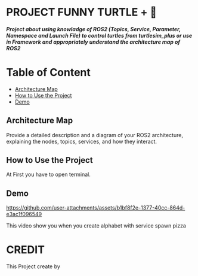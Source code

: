 # **PROJECT FUNNY TURTLE + :turtle:** 
##### Project about using knowladge of ROS2 (Topics, Service, Parameter, Namespace and Launch File) to control turtles from turtlesim_plus or use in Framework and appropriately understand the architecture map of ROS2
# **Table of Content**
- [Architecture Map](#architecture-map)
- [How to Use the Project](#how-to-use-the-project)
- [Demo](#demo)

## Architecture Map
Provide a detailed description and a diagram of your ROS2 architecture, explaining the nodes, topics, services, and how they interact.

## How to Use the Project
At First you have to open terminal.
## Demo
https://github.com/user-attachments/assets/b1bf8f2e-1377-40cc-864d-e3ac1f096549

This video show you when you create alphabet with service spawn pizza

# CREDIT 
This Project create by 

